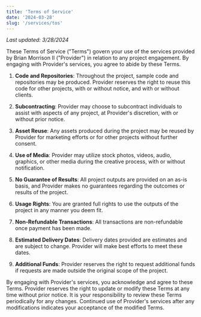 ```yaml
---
title: 'Terms of Service'
date: '2024-03-28'
slug: '/services/tos'
---
```


_Last updated: 3/28/2024_

These Terms of Service ("Terms") govern your use of the services provided by Brian Morrison II ("Provider") in relation to any project engagement. By engaging with Provider's services, you agree to abide by these Terms.

1. **Code and Repositories**: Throughout the project, sample code and repositories may be produced. Provider reserves the right to reuse this code for other projects, with or without notice, and with or without clients.

2. **Subcontracting**: Provider may choose to subcontract individuals to assist with aspects of any project, at Provider's discretion, with or without prior notice.

3. **Asset Reuse**: Any assets produced during the project may be reused by Provider for marketing efforts or for other projects without further consent.

4. **Use of Media**: Provider may utilize stock photos, videos, audio, graphics, or other media during the creative process, with or without notification.

5. **No Guarantee of Results**: All project outputs are provided on an as-is basis, and Provider makes no guarantees regarding the outcomes or results of the project.

6. **Usage Rights**: You are granted full rights to use the outputs of the project in any manner you deem fit.

7. **Non-Refundable Transactions**: All transactions are non-refundable once payment has been made.

8. **Estimated Delivery Dates**: Delivery dates provided are estimates and are subject to change. Provider will make best efforts to meet these dates.

9. **Additional Funds**: Provider reserves the right to request additional funds if requests are made outside the original scope of the project.

By engaging with Provider's services, you acknowledge and agree to these Terms. Provider reserves the right to update or modify these Terms at any time without prior notice. It is your responsibility to review these Terms periodically for any changes. Continued use of Provider's services after any modifications indicates your acceptance of the modified Terms.
